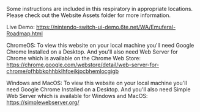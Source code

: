 Some instructions are included in this respiratory in appropriate locations. Please check out the Website Assets folder for more information. 

Live Demo: https://nintendo-switch-ui-demo.6te.net/WA/Emuferal-Roadmap.html

ChromeOS:
To view this website on your local machine you'll need Google Chrome Installed on a Desktop. And you'll also need Web Server for Chrome which is available on the Chrome Web Store: https://chrome.google.com/webstore/detail/web-server-for-chrome/ofhbbkphhbklhfoeikjpcbhemlocgigb

Windows and MacOS:
To view this website on your local machine you'll need Google Chrome Installed on a Desktop. And you'll also need Simple Web Server which is available for Windows and MacOS:
https://simplewebserver.org/
